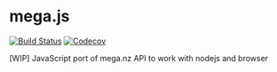 # mega.js

[![Build Status](https://img.shields.io/travis/linuxenko/mega.js.svg?style=flat-square)](https://travis-ci.org/linuxenko/mega.js)
[![Codecov](https://img.shields.io/codecov/c/github/linuxenko/mega.js.svg?style=flat-square)](https://codecov.io/gh/linuxenko/mega.js/branch/master)

[WIP] JavaScript port of mega.nz API to work with nodejs and browser
